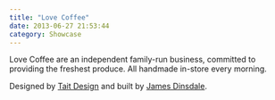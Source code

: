 ```yaml
---
title: "Love Coffee"
date: 2013-06-27 21:53:44
category: Showcase
---
```


Love Coffee are an independent family-run business, committed to providing the freshest produce. All handmade in-store every morning.

Designed by [Tait Design](http://www.taitdesign.co.uk/ "Tait Design") and built by [James Dinsdale](http://molovo.co.uk/ "James Dinsdale").
